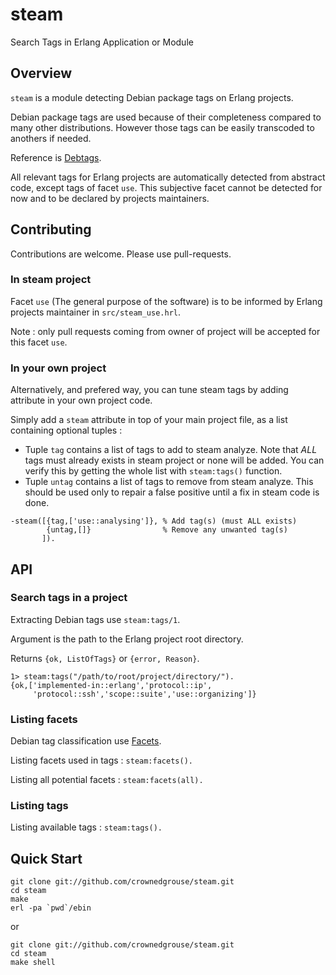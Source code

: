 # steam
Search Tags in Erlang Application or Module

## Overview ##
`steam` is a module detecting Debian package tags on Erlang projects. 

Debian package tags are used because of their completeness compared to many other distributions. However those tags can be easily transcoded to anothers if needed.

Reference is [Debtags](https://debtags.debian.org/reports/facets).

All relevant tags for Erlang projects are automatically detected from abstract code, except tags of facet `use`.
This subjective facet cannot be detected for now and to be declared by projects maintainers.

## Contributing ##

Contributions are welcome. Please use pull-requests.

### In steam project ###
Facet `use` (The general purpose of the software) is to be informed by Erlang projects maintainer in `src/steam_use.hrl`. 

Note : only pull requests coming from owner of project will be accepted for this facet `use`.

### In your own project ###
Alternatively, and prefered way, you can tune steam tags by adding attribute in your own project code.

Simply add a `steam` attribute in top of your main project file, as a list containing optional tuples :

- Tuple `tag` contains a list of tags to add to steam analyze. Note that _ALL_ tags must already exists in steam project or none will be added.
You can verify this by getting the whole list with `steam:tags()` function.
- Tuple `untag` contains a list of tags to remove from steam analyze. This should be used only to repair a false positive until a fix in steam code is done.

```
-steam([{tag,['use::analysing']}, % Add tag(s) (must ALL exists)
		{untag,[]}                % Remove any unwanted tag(s)
	   ]).
```

## API ##

### Search tags in a project ###

Extracting Debian tags use `steam:tags/1`. 

Argument is the path to the Erlang project root directory.

Returns `{ok, ListOfTags}` or `{error, Reason}`.

```
1> steam:tags("/path/to/root/project/directory/").
{ok,['implemented-in::erlang','protocol::ip',
     'protocol::ssh','scope::suite','use::organizing']}

```

### Listing facets ###
Debian tag classification use [Facets](https://debtags.debian.org/reports/facets).

Listing facets used in tags : `steam:facets().`

Listing all potential facets : `steam:facets(all).`

### Listing tags ###

Listing available tags : `steam:tags().`

## Quick Start ##

```
git clone git://github.com/crownedgrouse/steam.git
cd steam
make
erl -pa `pwd`/ebin
```
or
```
git clone git://github.com/crownedgrouse/steam.git
cd steam
make shell
```




